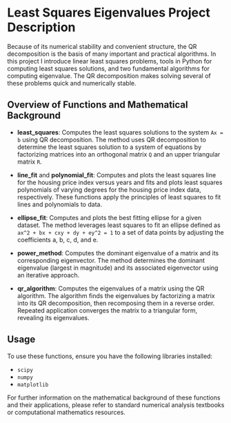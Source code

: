 # Least Squares Eigenvalues Project Description

Because of its numerical stability and convenient structure, the QR decomposition is the basis of many important and practical algorithms. In this project I introduce linear least squares problems, tools in Python for computing least squares solutions, and two fundamental algorithms for computing eigenvalue. The QR decomposition makes solving several of these problems quick and numerically stable.

## Overview of Functions and Mathematical Background

- **least_squares**: Computes the least squares solutions to the system `Ax = b` using QR decomposition. The method uses QR decomposition to determine the least squares solution to a system of equations by factorizing matrices into an orthogonal matrix `Q` and an upper triangular matrix `R`.

- **line_fit** and **polynomial_fit**: Computes and plots the least squares line for the housing price index versus years and fits and plots least squares polynomials of varying degrees for the housing price index data, respectively. These functions apply the principles of least squares to fit lines and polynomials to data.

- **ellipse_fit**: Computes and plots the best fitting ellipse for a given dataset. The method leverages least squares to fit an ellipse defined as `ax^2 + bx + cxy + dy + ey^2 = 1` to a set of data points by adjusting the coefficients a, b, c, d, and e.

- **power_method**: Computes the dominant eigenvalue of a matrix and its corresponding eigenvector. The method determines the dominant eigenvalue (largest in magnitude) and its associated eigenvector using an iterative approach.

- **qr_algorithm**: Computes the eigenvalues of a matrix using the QR algorithm. The algorithm finds the eigenvalues by factorizing a matrix into its QR decomposition, then recomposing them in a reverse order. Repeated application converges the matrix to a triangular form, revealing its eigenvalues.

## Usage

To use these functions, ensure you have the following libraries installed:

- `scipy`
- `numpy`
- `matplotlib`

For further information on the mathematical background of these functions and their applications, please refer to standard numerical analysis textbooks or computational mathematics resources. 